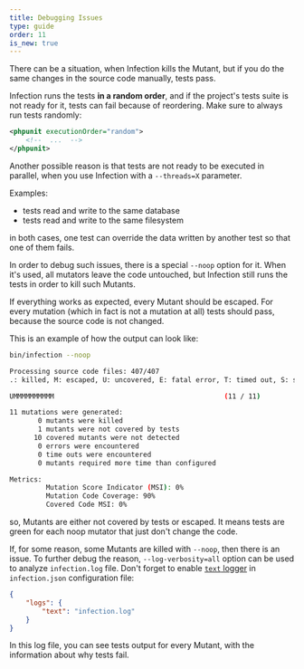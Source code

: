 ```yaml
---
title: Debugging Issues
type: guide
order: 11
is_new: true
---
```


There can be a situation, when Infection kills the Mutant, but if you do the same changes in the source code manually, tests pass.

Infection runs the tests **in a random order**, and if the project's tests suite is not ready for it, tests can fail because of reordering. Make sure to always run tests randomly:

```xml phpunit.xml
<phpunit executionOrder="random">
    <!--  ...  -->
</phpunit>
```

Another possible reason is that tests are not ready to be executed in parallel, when you use Infection with a `--threads=X` parameter.

Examples:

* tests read and write to the same database
* tests read and write to the same filesystem

in both cases, one test can override the data written by another test so that one of them fails.

In order to debug such issues, there is a special `--noop` option for it. When it's used, all mutators leave the code untouched, but Infection still runs the tests in order to kill such Mutants.

If everything works as expected, every Mutant should be escaped. For every mutation (which in fact is not a mutation at all) tests should pass, because the source code is not changed.

This is an example of how the output can look like:

```bash
bin/infection --noop

Processing source code files: 407/407
.: killed, M: escaped, U: uncovered, E: fatal error, T: timed out, S: skipped

UMMMMMMMMMM                                          (11 / 11)

11 mutations were generated:
       0 mutants were killed
       1 mutants were not covered by tests
      10 covered mutants were not detected
       0 errors were encountered
       0 time outs were encountered
       0 mutants required more time than configured

Metrics:
         Mutation Score Indicator (MSI): 0%
         Mutation Code Coverage: 90%
         Covered Code MSI: 0%
```

so, Mutants are either not covered by tests or escaped. It means tests are green for each noop mutator that just don't change the code.

If, for some reason, some Mutants are killed with `--noop`, then there is an issue. To further debug the reason, `--log-verbosity=all` option can be used to analyze `infection.log` file. Don't forget to enable [`text` logger](/guide/usage.html#Configuration-settings) in `infection.json` configuration file:

```json
{
    "logs": {
        "text": "infection.log"
    }
}
```

In this log file, you can see tests output for every Mutant, with the information about why tests fail.
